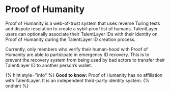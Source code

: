 # Proof of Humanity

Proof of Humanity is a web-of-trust system that uses reverse Turing tests and dispute resolution to create a sybil-proof list of humans. TalentLayer users can optionally associate their TalentLayer IDs with their identity on Proof of Humanity during the TalentLayer ID creation process.

Currently, only members who verify their human-hood with Proof of Humanity are able to participate in emergency ID recovery. This is to prevent the recovery system from being used by bad actors to transfer their TalentLayer ID to another person’s wallet.

{% hint style="info" %}
**Good to know:** Proof of Humanity has no affiliation with TalentLayer. It is an independent third-party identity system.
{% endhint %}
